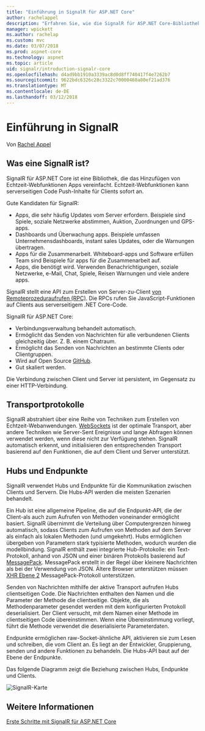 ```yaml
---
title: "Einführung in SignalR für ASP.NET Core"
author: rachelappel
description: "Erfahren Sie, wie die SignalR für ASP.NET Core-Bibliothek vereinfacht die Echtzeit-Webfunktionen um apps hinzuzufügen."
manager: wpickett
ms.author: rachelap
ms.custom: mvc
ms.date: 03/07/2018
ms.prod: aspnet-core
ms.technology: aspnet
ms.topic: article
uid: signalr/introduction-signalr-core
ms.openlocfilehash: d4ad9bb1910a3339ac8d0d8ff740417f4e7262b7
ms.sourcegitcommit: 9622bdc6326c28c3322c70000468a80ef21ad376
ms.translationtype: MT
ms.contentlocale: de-DE
ms.lasthandoff: 03/12/2018
---
```

# <a name="introduction-to-signalr"></a>Einführung in SignalR

Von [Rachel Appel](https://twitter.com/rachelappel)

## <a name="what-is-signalr"></a>Was eine SignalR ist?

SignalR für ASP.NET Core ist eine Bibliothek, die das Hinzufügen von Echtzeit-Webfunktionen Apps vereinfacht. Echtzeit-Webfunktionen kann serverseitigen Code Push-Inhalte für Clients sofort an.

Gute Kandidaten für SignalR:

* Apps, die sehr häufig Updates vom Server erfordern. Beispiele sind Spiele, soziale Netzwerke abstimmen, Auktion, Zuordnungen und GPS-apps.
* Dashboards und Überwachung apps. Beispiele umfassen Unternehmensdashboards, instant sales Updates, oder die Warnungen übertragen.
* Apps für die Zusammenarbeit. Whiteboard-apps und Software erfüllen Team sind Beispiele für apps für die Zusammenarbeit auf.
* Apps, die benötigt wird. Verwenden Benachrichtigungen, soziale Netzwerke, e-Mail, Chat, Spiele, Reisen Warnungen und viele andere apps.

SignalR stellt eine API zum Erstellen von Server-zu-Client [von Remoteprozeduraufrufen (RPC)](https://wikipedia.org/wiki/Remote_procedure_call). Die RPCs rufen Sie JavaScript-Funktionen auf Clients aus serverseitigem .NET Core-Code.

SignalR für ASP.NET Core:

* Verbindungsverwaltung behandelt automatisch.
* Ermöglicht das Senden von Nachrichten für alle verbundenen Clients gleichzeitig über. Z. B. einem Chatraum.
* Ermöglicht das Senden von Nachrichten an bestimmte Clients oder Clientgruppen.
* Wird auf Open Source [GitHub](https://github.com/aspnet/signalr).
* Gut skaliert werden.

Die Verbindung zwischen Client und Server ist persistent, im Gegensatz zu einer HTTP-Verbindung.

## <a name="transports"></a>Transportprotokolle

SignalR abstrahiert über eine Reihe von Techniken zum Erstellen von Echtzeit-Webanwendungen. [WebSockets](https://tools.ietf.org/html/rfc7118) ist der optimale Transport, aber andere Techniken wie Server-Sent Ereignisse und lange Abfragen können verwendet werden, wenn diese nicht zur Verfügung stehen. SignalR automatisch erkennt, und initialisieren den entsprechenden Transport basierend auf den Funktionen, die auf dem Client und Server unterstützt.

## <a name="hubs-and-endpoints"></a>Hubs und Endpunkte

SignalR verwendet Hubs und Endpunkte für die Kommunikation zwischen Clients und Servern. Die Hubs-API werden die meisten Szenarien behandelt.

Ein Hub ist eine allgemeine Pipeline, die auf die Endpunkt-API, die der Client-als auch zum Aufrufen von Methoden voneinander ermöglicht basiert. SignalR übernimmt die Verteilung über Computergrenzen hinweg automatisch, sodass Clients zum Aufrufen von Methoden auf dem Server als einfach als lokalen Methoden (und umgekehrt). Hubs ermöglichen übergeben von Parametern stark typisierte Methoden, wodurch wurden die modellbindung. SignalR enthält zwei integrierte Hub-Protokolle: ein Text-Protokoll, anhand von JSON und einer binären Protokolls basierend auf [MessagePack](https://msgpack.org/).  MessagePack erstellt in der Regel über kleinere Nachrichten als bei der Verwendung von JSON. Ältere Browser unterstützen müssen [XHR Ebene 2](https://caniuse.com/#feat=xhr2) MessagePack-Protokoll unterstützen.

Senden von Nachrichten mithilfe der aktive Transport aufrufen Hubs clientseitigen Code. Die Nachrichten enthalten den Namen und die Parameter der Methode die clientseitige. Objekte, die als Methodenparameter gesendet werden mit dem konfigurierten Protokoll deserialisiert. Der Client versucht, mit dem Namen einer Methode im clientseitigen Code übereinstimmen. Wenn eine Übereinstimmung vorliegt, führt die Methode verwendet die deserialisierte Parameterdaten.

Endpunkte ermöglichen raw-Socket-ähnliche API, aktivieren sie zum Lesen und schreiben, die vom Client an. Es liegt an der Entwickler, Gruppierung, senden und andere Funktionen zu behandeln. Die Hubs-API baut auf der Ebene der Endpunkte.

Das folgende Diagramm zeigt die Beziehung zwischen Hubs, Endpunkte und Clients.

![SignalR-Karte](introduction-signalr-core/_static/signalr-core-architecture.png)

## <a name="related-resources"></a>Weitere Informationen

[Erste Schritte mit SignalR für ASP.NET Core](xref:signalr/get-started-signalr-core)
